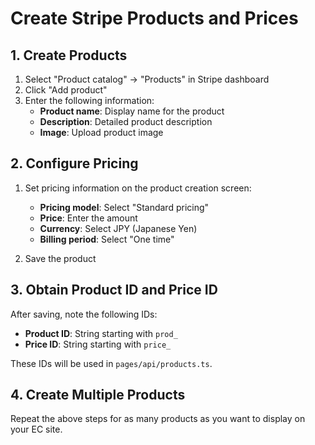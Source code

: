 # Create Stripe Products and Prices

## 1. Create Products

1. Select "Product catalog" → "Products" in Stripe dashboard
2. Click "Add product"
3. Enter the following information:
   - **Product name**: Display name for the product
   - **Description**: Detailed product description
   - **Image**: Upload product image

## 2. Configure Pricing

1. Set pricing information on the product creation screen:
   - **Pricing model**: Select "Standard pricing"
   - **Price**: Enter the amount
   - **Currency**: Select JPY (Japanese Yen)
   - **Billing period**: Select "One time"

2. Save the product

## 3. Obtain Product ID and Price ID

After saving, note the following IDs:

- **Product ID**: String starting with `prod_`
- **Price ID**: String starting with `price_`

These IDs will be used in `pages/api/products.ts`.

## 4. Create Multiple Products

Repeat the above steps for as many products as you want to display on your EC site.
